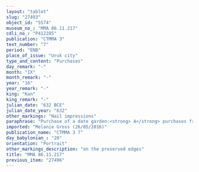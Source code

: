 ```yaml
---
layout: "tablet"
slug: "27493"
object_id: "5574"
museum_no_: "MMA 86.11.217"
cdli_no_: "P412285"
publication: "CTMMA 3"
text_number: "7"
period: "ENB"
place_of_issue: "Uruk city"
type_and_content: "Purchases"
day_remark: "-"
month: "IX"
month_remark: "-"
year: "16"
year_remark: "-"
king: "Kan"
king_remark: "-"
julian_date: "632 BCE"
julian_date_year: "632"
other_markings: "Nail impressions"
paraphrase: "Purchase of a date garden:<strong> A</strong> purchases from <strong>B</strong> a planted and cultivated (<em>zaqpu u p&icirc; &scaron;ulpi</em>) date garden (<em>kir&icirc;</em> <em>gi&scaron;immari</em>) for [x] amounts of silver. The plot of land is located in the area of Bīt-Zabīni in the district (<em>pīhatu</em>) of Uruk. Its upper side (in the east) and its upper front (in the north) border on (the properties of) <strong>C</strong>, presumably the father of the buyer. Its lower side (in the west) borders on the bank (<em>ki&scaron;ādu</em>) of the Harru-&scaron;a-nēri canal. The bordering area of the lower front (in the south) is not specified. No dimensions are given. In connection with the upper side and the lower side it is stated that they have to be measured out (<em>madādu</em>). The remainder of the main text body and the beginning of the witness list are broken. 6+ witnesses and the scribe. Fingernail impression (<em>ṣupru</em>) of the seller.<br /> &nbsp;<br /> <strong>A</strong> = Marduk-aplu-uṣur/Ina-tē&scaron;&icirc;-ēṭir; <strong>B </strong>= Bēl&scaron;unu/Nab&ucirc;-u&scaron;allim; <strong>C</strong> = Ina-tē&scaron;&icirc;-ēṭir/Rēmūtu; Scribe = Bēl-&scaron;umu-i&scaron;kun/Bēl-ahhē-erība"
imported: "Melanie Gross (26/05/2016)"
publication_name: "CTMMA 3 7"
day_babylonian_: "20"
orientation: "Portrait"
other_markings_description: "on the preserved edges"
title: "MMA 86.11.217"
previous_item: "27496"
---
```

